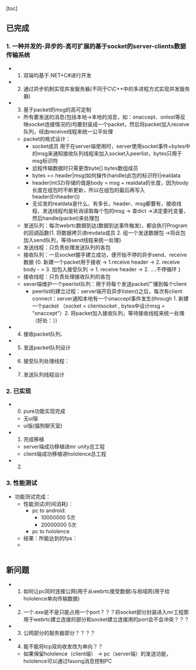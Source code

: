 [toc]


## 已完成

### 1. 一种并发的-异步的-高可扩展的基于socket的server-clients数据传输系统

- 1. 双端均基于.NET+C#进行开发
- 2. 通过异步机制实现并发服务器(不同于C\C++中的多进程方式实现并发服务器)
- 3. 基于packet的msg的高可定制
	- 所有要发送的消息(包括本地->本地的消息，如：onaccept、onlost等反映socket连接情况的)均要封装成一个packet，然后将packet加入receive队列，经由receive线程来统一公平处理
	- packet的格式设计：
		- socket成员 用于在server端使用时，server使用socket事件+bytes中的msg来通知接收队列线程来加入socket入peerlist，bytes只用于msg标识符
		- 远程传输数据时只需更改byte[] bytes数组成员
		- bytes == header|msg(如何操作(handle)此包的标识符)|realdata
		- header(int32)存储的值是body = msg + realdata的长度，因为body长度在组包时不断更新，所以在组包的最后再写入header(Enheader())
		- 无论发的realdata是什么、有多长，header、msg都要有，接收线程、发送线程均是轮询读取每个包的msg -> 查dict ->决定委托变量，然后handle(packet)来处理包
	- 发送队列：每次webrtc数据到达(数据到达事件触发)，都会执行Program的回调函数{1. 将数据拷贝进revdata成员 2. 组一个发送数据包 ->将此包加入send队列，等待send线程来统一处理}
	- 发送线程：只负责处理发送队列的各包
	- 接收队列：一旦socket握手建立成功，便开始不停的异步send、receive数据 {0. 新建一个packet用于接收 -> 1.receive header -> 2. receive body  - > 3. 加包入接受队列 -> 1. receive header -> 2. ....不停循环 }
	- 接收线程：只负责处理接收队列的各包
	- sever端维护一个peerlist队列：用于将每个发送packet广播到每个client
		- peerlist的建立过程：server端开启异步listen()之后，每次有client connect：server通知本地有一个onaccept事件发生(through 1. 新建一个packet （socket = clientsocket , bytes中设计msg = "onaccept"）2. 将packet加入接收队列，等待接收线程来统一处理（好处：）)

- 4. 接收packet队列、
- 5. 发送packet队列设计
- 6. 接受队列处理线程：
- 7. 发送队列线程设计


### 2. 已实现

- 0. pure功能实现完成
	- 无ui版
	- ui版(猫狗聊天室)
- 1. 完成移植
	- server端成功移植进mr unity总工程
	- client端成功移植进hololence总工程

- 2. 


### 3. 性能测试

- 功能测试完成：
	- 性能测试(时间消耗)：
		- pc to android:
			- 10000000  5次
			- 20000000 5次
		- pc to hololence
	- 结果：所能达到的fps：
	- 

![]()




## 新问题

- 1. 如何让pc同时连接公网(用于从webrtc接受数据)与局域网(用于给hololence单向传输数据)
- 2. 一个.exe是不是只能占用一个port？？？将socket部分封装进入mr工程那用于webrtc建立连接的部分和socket建立连接用的port会不会冲突？？？
- 3. 公网部分的服务器部分？？？？
- 4. 能不能将tcp双向收发改为单向？？
	- 如果保留hololence（client端） -> pc（server端）的发送功能，hololence可以通过fasong消息控制PC

